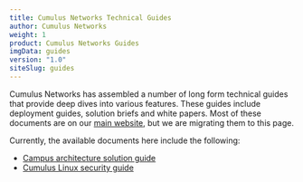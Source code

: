 ```yaml
---
title: Cumulus Networks Technical Guides
author: Cumulus Networks
weight: 1
product: Cumulus Networks Guides
imgData: guides
version: "1.0"
siteSlug: guides
---
```


Cumulus Networks has assembled a number of long form technical guides that provide
deep dives into various features. These guides include deployment guides,
solution briefs and white papers. Most of these documents are on our
[main website](https://cumulusnetworks.com/learn/resources/installation-guides), but
we are migrating them to this page.

Currently, the available documents here include the following:

- [Campus architecture solution guide](campus-architecture-guide)
- [Cumulus Linux security guide](cumulus-linux-security-guide)
<!-- - [Production Ready Automation guide](production-ready-automation)-->

